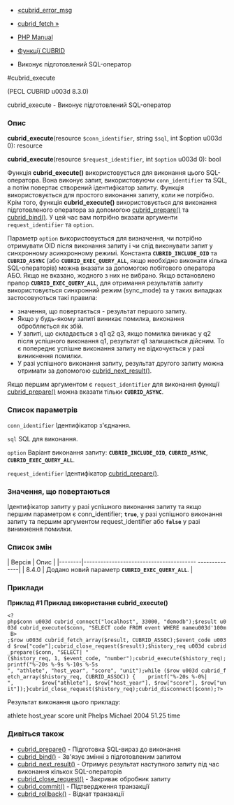 - [«cubrid_error_msg](function.cubrid-error-msg.md)
- [cubrid_fetch »](function.cubrid-fetch.md)

- [PHP Manual](index.md)
- [Функції CUBRID](ref.cubrid.md)
- Виконує підготовлений SQL-оператор

#cubrid_execute

(PECL CUBRID u003d 8.3.0)

cubrid_execute - Виконує підготовлений SQL-оператор

### Опис

**cubrid_execute**(resource `$conn_identifier`, string `$sql`, int
$option u003d 0): resource

**cubrid_execute**(resource `$request_identifier`, int `$option` u003d 0):
bool

Функція **cubrid_execute()** використовується для виконання цього
SQL-оператора. Вона виконує запит, використовуючи `conn_identifier` та SQL,
а потім повертає створений ідентифікатор запиту. Функція використовується
для простого виконання запиту, коли не потрібно.
Крім того, функція **cubrid_execute()** використовується для виконання
підготовленого оператора за допомогою
[cubrid_prepare()](function.cubrid-prepare.md) та
[cubrid_bind()](function.cubrid-bind.md). У цей час вам потрібно
вказати аргументи `request_identifier` та `option`.

Параметр `option` використовується для визначення, чи потрібно отримувати OID
після виконання запиту і чи слід виконувати запит у синхронному
асинхронному режимі. Константа **`CUBRID_INCLUDE_OID`** та
**`CUBRID_ASYNC`** (або **`CUBRID_EXEC_QUERY_ALL`**, якщо необхідно
виконати кілька SQL-операторів) можна вказати за допомогою побітового
оператора АБО. Якщо не вказано, жодного з них не вибрано. Якщо
встановлено прапор **`CUBRID_EXEC_QUERY_ALL`**, для отримання результатів
запиту використовується синхронний режим (sync_mode) та у таких випадках
застосовуються такі правила:

- значення, що повертається - результат першого запиту.
- Якщо у будь-якому запиті виникає помилка, виконання
обробляється як збій.
- У запиті, що складається з q1 q2 q3, якщо помилка виникає у q2 після
успішного виконання q1, результат q1 залишається дійсним. То
є попереднє успішне виконання запиту не відкочується у разі
виникнення помилки.
- У разі успішного виконання запиту, результат другого запиту
можна отримати за допомогою
[cubrid_next_result()](function.cubrid-next-result.md).

Якщо першим аргументом є `request_identifier` для виконання
функції [cubrid_prepare()](function.cubrid-prepare.md) можна вказати
тільки **`CUBRID_ASYNC`**.

### Список параметрів

`conn_identifier`
Ідентифікатор з'єднання.

`sql`
SQL для виконання.

`option`
Варіант виконання запиту: **`CUBRID_INCLUDE_OID`**,
**`CUBRID_ASYNC`**, **`CUBRID_EXEC_QUERY_ALL`**.

`request_identifier`
Ідентифікатор [cubrid_prepare()](function.cubrid-prepare.md).

### Значення, що повертаються

Ідентифікатор запиту у разі успішного виконання запиту та якщо
першим параметром є conn_identifier; **`true`**, у разі
успішного виконання запиту та першим аргументом request_identifier або
**`false`** у разі виникнення помилки.

### Список змін

| Версія | Опис |
|--------|---------------------------------------- --------------|
| 8.4.0 | Додано новий параметр **`CUBRID_EXEC_QUERY_ALL`**. |

### Приклади

**Приклад #1 Приклад використання **cubrid_execute()****

` <?php$conn u003d cubrid_connect("localhost", 33000, "demodb");$result u003d cubrid_execute($conn, "SELECT code FROM event WHERE nameu003d'100m B> ;$row u003d cubrid_fetch_array($result, CUBRID_ASSOC);$event_code u003d $row["code"];cubrid_close_request($result);$history_req u003d cubrid_prepare($conn, "SELECT| " ($history_req, 1, $event_code, "number");cubrid_execute($history_req);printf("%-20s %-9s %-10s %-5s
", "athlete", "host_year", "score", "unit");while ($row u003d cubrid_fetch_array($history_req, CUBRID_ASSOC)) {    printf("%-20s %-0%|
",         $row["athlete"], $row["host_year"], $row["score"], $row["unit"]);}cubrid_close_request($history_req);cubrid_disconnect($conn);?> `

Результат виконання цього прикладу:

athlete host_year score unit
Phelps Michael 2004 51.25 time

### Дивіться також

- [cubrid_prepare()](function.cubrid-prepare.md) - Підготовка
SQL-вираз до виконання
- [cubrid_bind()](function.cubrid-bind.md) - Зв'язує змінні з
підготовленим запитом
- [cubrid_next_result()](function.cubrid-next-result.md) - Отримує
результат наступного запиту під час виконання кількох
SQL-операторів
- [cubrid_close_request()](function.cubrid-close-request.md) -
Закриває обробник запиту
- [cubrid_commit()](function.cubrid-commit.md) - Підтвердження
транзакції
- [cubrid_rollback()](function.cubrid-rollback.md) - Відкат
транзакції
